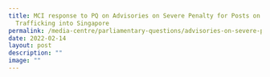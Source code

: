 ```yaml
---
title: MCI response to PQ on Advisories on Severe Penalty for Posts on Drugs
  Trafficking into Singapore
permalink: /media-centre/parliamentary-questions/advisories-on-severe-penalty-for-posts-on-drug-trafficking/
date: 2022-02-14
layout: post
description: ""
image: ""
---
```

